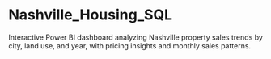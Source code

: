 # Nashville_Housing_SQL
Interactive Power BI dashboard analyzing Nashville property sales trends by city, land use, and year, with pricing insights and monthly sales patterns.

